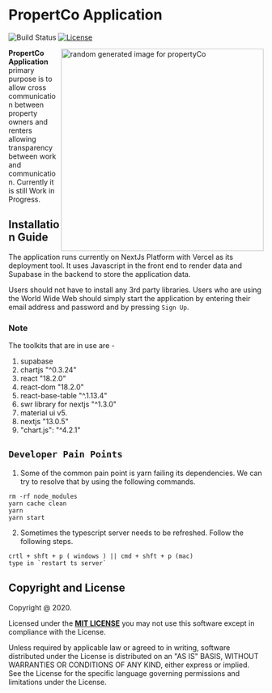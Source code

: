 # PropertCo Application

![Build Status](https://travis-ci.org/klugjo/hexo-autolinker.svg?branch=master)
[![License][license-image]][license]

<img 
src="https://picsum.photos/400"
alt=" random generated image for propertyCo" 
title="Peek-LastWeek" 
align="right" 
width="400px" 
height="400px" 
/>

**PropertCo Application** primary purpose is to allow cross communication between property owners and renters allowing transparency between work and communication. Currently it is still Work in Progress.

## Installation Guide

The application runs currently on NextJs Platform with Vercel as its deployment tool. It uses Javascript in the front end to render data and Supabase in the backend to store the application data.

Users should not have to install any 3rd party libraries. Users who are using the World Wide Web should simply start the application by entering their email address and password and by pressing `Sign Up`.

### Note

The toolkits that are in use are -

1. supabase
2. chartjs "^0.3.24"
3. react "18.2.0"
4. react-dom "18.2.0"
5. react-base-table "^.1.13.4"
6. swr library for nextjs "^1.3.0"
7. material ui v5.
8. nextjs "13.0.5"
9. "chart.js": "^4.2.1"


## `Developer Pain Points`

1. Some of the common pain point is yarn failing its dependencies. We can try to resolve that by using the following commands.

```
rm -rf node_modules
yarn cache clean
yarn
yarn start
```

2. Sometimes the typescript server needs to be refreshed. Follow the following steps.

```
crtl + shft + p ( windows ) || cmd + shft + p (mac)
type in `restart ts server`

```

## Copyright and License

Copyright @ 2020.

Licensed under the **[MIT LICENSE][license]**
you may not use this software except in compliance with the License.

Unless required by applicable law or agreed to in writing, software
distributed under the License is distributed on an "AS IS" BASIS,
WITHOUT WARRANTIES OR CONDITIONS OF ANY KIND, either express or implied.
See the License for the specific language governing permissions and
limitations under the License.

[license-image]: http://img.shields.io/badge/license-Apache--2-blue.svg?style=flat
[license]: https://www.mit.edu/~amini/LICENSE.md
